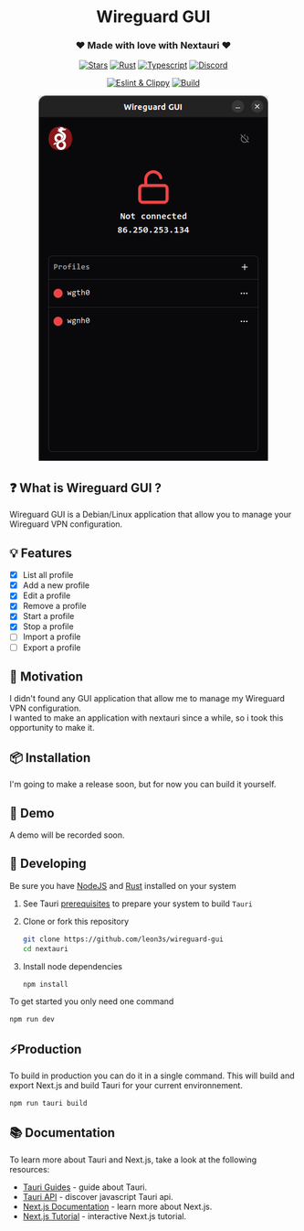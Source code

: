 <div align="center">
  <h1>Wireguard GUI</h1>
  <h3>❤️ Made with love with Nextauri ❤️</h3>

<p>

[![Stars](https://img.shields.io/github/stars/leon3s/wireguard-gui?style=social)](https://github.com/leon3s/wireguard-gui)
[![Rust](https://img.shields.io/badge/built_with-Rust-dca282.svg)](https://github.com/leon3s/wireguard-gui)
[![Typescript](https://img.shields.io/badge/built_with-Typescript-3178C6.svg)](https://github.com/leon3s/wireguard-gui)
[![Discord](https://img.shields.io/discord/1011267493114949693?label=chat&logo=discord)](https://discord.gg/WV4Aac8uZg)

</p>

<p>

[![Eslint & Clippy](https://github.com/leon3s/wireguard-gui/actions/workflows/eslint_clippy.yml/badge.svg)](https://github.com/leon3s/wireguard-gui/actions/workflows/eslint_clippy.yml)
[![Build](https://github.com/leon3s/wireguard-gui/actions/workflows/build.yml/badge.svg)](https://github.com/leon3s/wireguard-gui/actions/workflows/build.yml)

<p>

<img src="./public/img/app.png" />

</div>

## ❓ What is Wireguard GUI ?

Wireguard GUI is a Debian/Linux application that allow you to manage your Wireguard VPN configuration.

## 💡 Features

- [x] List all profile
- [x] Add a new profile
- [x] Edit a profile
- [x] Remove a profile
- [x] Start a profile
- [x] Stop a profile
- [ ] Import a profile
- [ ] Export a profile

## 💪 Motivation

I didn't found any GUI application that allow me to manage my Wireguard VPN configuration. <br />
I wanted to make an application with nextauri since a while, so i took this opportunity to make it.

## 📦 Installation

I'm going to make a release soon, but for now you can build it yourself.

## 🚀 Demo

A demo will be recorded soon.

## 🎨 Developing

Be sure you have [NodeJS](https://nodejs.org/en/) and [Rust](https://www.rust-lang.org/) installed on your system

1.  See Tauri [prerequisites](https://tauri.app/v1/guides/getting-started/prerequisites/) to prepare your system to build `Tauri`

2.  Clone or fork this repository
    ```sh
    git clone https://github.com/leon3s/wireguard-gui
    cd nextauri
    ```
3.  Install node dependencies
    ```sh
    npm install
    ```

To get started you only need one command

```sh
npm run dev
```

## ⚡Production

To build in production you can do it in a single command.
This will build and export Next.js and build Tauri for your current environnement.

```sh
npm run tauri build
```

## 📚 Documentation

To learn more about Tauri and Next.js, take a look at the following resources:

- [Tauri Guides](https://tauri.app/v1/guides/) - guide about Tauri.
- [Tauri API](https://tauri.app/v1/api/js) - discover javascript Tauri api.
- [Next.js Documentation](https://nextjs.org/docs) - learn more about Next.js.
- [Next.js Tutorial](https://nextjs.org/learn) - interactive Next.js tutorial.
